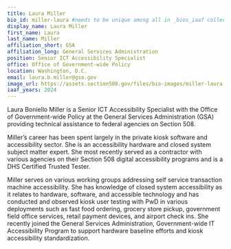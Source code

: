 ```yaml
---
title: Laura Miller
bio_id: miller-laura #needs to be unique among all in _bios_iaaf collection
display_name: Laura Miller
first_name: Laura
last_name: Miller
affiliation_short: GSA
affiliation_long: General Services Administration
position: Senior ICT Accessibility Specialist
office: Office of Government-wide Policy
location: Washington, D.C.
email: laura.b.miller@gsa.gov
image_url: https://assets.section508.gov/files/bio-images/miller-laura.jpg
iaaf_years: 2024
---
```

Laura Boniello Miller is a Senior ICT Accessibility Specialist with the Office of Government-wide Policy at the General Services Administration (GSA) providing technical assistance to federal agencies on Section 508. 
 
Miller’s career has been spent largely in the private kiosk software and accessibility sector. She is an accessibility hardware and closed system subject matter expert. She most recently served as a contractor with various agencies on their Section 508 digital accessibility programs and is a DHS Certified Trusted Tester. 

Miller serves on various working groups addressing self service transaction machine accessibility. She has knowledge of closed system accessibility as it relates to hardware, software, and accessible technology and has conducted and observed kiosk user testing with PwD in various deployments such as fast food ordering, grocery store pickup, government field office services, retail payment devices, and airport check ins.  She recently joined the General Services Administration, Government-wide IT Accessibility Program to support hardware baseline efforts and kiosk accessibility standardization.